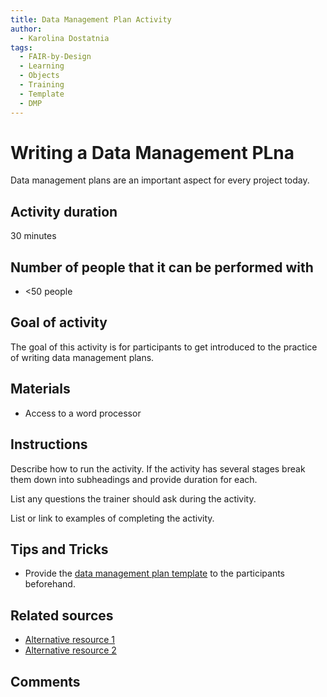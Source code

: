```yaml
---
title: Data Management Plan Activity
author:
  - Karolina Dostatnia
tags:
  - FAIR-by-Design
  - Learning
  - Objects
  - Training
  - Template
  - DMP
---
```


# Writing a Data Management PLna

Data management plans are an important aspect for every project today.

## Activity duration

30 minutes

## Number of people that it can be performed with

- <50 people

## Goal of activity

The goal of this activity is for participants to get introduced to the practice of writing data management plans.

## Materials

- Access to a word processor

## Instructions

Describe how to run the activity. If the activity has several stages break them down into subheadings and provide duration for each.

List any questions the trainer should ask during the activity.

List or link to examples of completing the activity.

## Tips and Tricks

- Provide the [data management plan template](https://google.pl) to the participants beforehand.

## Related sources

- [Alternative resource 1](https://google.pl)
- [Alternative resource 2](https://google.com)

## Comments

